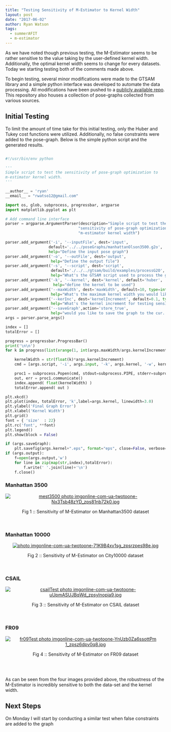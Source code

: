 ```yaml
---
title: "Testing Sensitivity of M-Estimator to Kernel Width"
layout: post
date: "2017-06-02"
author: Ryan Watson 
tags:
  - summerAFIT
  - m-estimator
---
```


As we have noted though previous testing, the M-Estimator seems to be rather sensitive to the
value taking by the user-defined kernel width. Additionally, the optimal kernel width seems to 
change for every datasets. Today we starting testing both of the comments made above.

To begin testing, several minor modifications were made to the GTSAM library and a simple python interface was developed to automate the data processing. All modifications have been pushed to a [publicly available repo](https://github.com/watsonryan/summerAFIT). This repository 
also houses a collection of pose-graphs collected from various sources.

## Initial Testing

To limit the amount of time take for this initial testing, only the Huber and Tukey 
cost functions were utilized. Additionally, no false constraints were added to the 
pose-graph. Below is the simple python script and the generated results.

~~~python

#!/usr/bin/env python 

'''
Simple script to test the sensitivity of pose-graph optimization to 
m-estimator kernel width.
'''

__author__ = 'ryan'
__email__ = "rwatso12@gmail.com"

import os, glob, subprocess, progressbar, argparse
import matplotlib.pyplot as plt

# Add command line interface
parser = argparse.ArgumentParser(description="Simple script to test the "
                                "sensitivity of pose-graph optimization to"   
                                "m-estimator kernel width")

parser.add_argument('-i', '--inputFile', dest='input', 
                   default='../../poseGraphs/manhattanOlson3500.g2o', 
                   help="Define the input pose graph")
parser.add_argument('-o', '--outFile', dest='output', 
                    help="Define the output file")
parser.add_argument('-s', '--script', dest='script', 
                    default='./../../gtsam/build/examples/processG2O', 
                    help="What's the GTSAM script used to process the graph")
parser.add_argument('-k', '--kernel', dest='kernel', default='huber',
                     help="define the kernel to be used")
parser.add_argument('--maxWidth', dest='maxWidth', default=10, type=int,
                    help="What's the maximum kernel width you would like to test?")
parser.add_argument('--kerInc', dest='kernelIncrement', default=0.1, type=float,
                    help="What's the kernel increment for testing sensivity?")
parser.add_argument('--saveGraph',action='store_true', 
                    help="would you like to save the graph to the cur. dir.?")
args = parser.parse_args()

index = []
totalError = []

progress = progressbar.ProgressBar()
print('\n\n')
for k in progress(list(xrange(1, int(args.maxWidth/args.kernelIncrement)))):

    kernelWidth = str(float(k)*args.kernelIncrement)
    cmd = [args.script, '-i', args.input, '-k', args.kernel, '-w', kernelWidth]

    proc1 = subprocess.Popen(cmd, stdout=subprocess.PIPE, stderr=subprocess.PIPE)
    out, err = proc1.communicate()
    index.append( float(kernelWidth) )    
    totalError.append( out )

plt.xkcd() 
plt.plot(index, totalError, 'k',label=args.kernel, linewidth=3.0)
plt.ylabel('Final Graph Error')
plt.xlabel('Kernel Width')
plt.grid()
font = { 'size'  : 22}
plt.rc('font', **font)
plt.legend()
plt.show(block = False)

if (args.saveGraph):
    plt.savefig(args.kernel+".eps", format="eps", close=False, verbose=True)
if (args.output):
    f=open(args.output,'w')
    for line in zip(map(str,index),totalError):
        f.write(' '.join(line)+'\n')
    f.close()

~~~


### Manhattan 3500 

<p align="center">
<a href="https://lh3.googleusercontent.com/wggwLI6IW-tS43nEfJfyXnO1IxwJDlUwEEXcAB_Bi6ogQ8o8ZrByKA1H1BxbFShszhKTvEMNqq-Y7bwDoG8DgkhV4ynFARqv7WUF6apEDiKgAqXcCIkPhEHqcuxj381-UfiviWTYyw=w630-h213-no" target="_blank"><img src="https://lh3.googleusercontent.com/wggwLI6IW-tS43nEfJfyXnO1IxwJDlUwEEXcAB_Bi6ogQ8o8ZrByKA1H1BxbFShszhKTvEMNqq-Y7bwDoG8DgkhV4ynFARqv7WUF6apEDiKgAqXcCIkPhEHqcuxj381-UfiviWTYyw=w630-h213-no" border="0" alt="mest3500 photo imgonline-com-ua-twotoone-Nx3Tsb48zYD_zps81nb72k0.jpg"/></a>
</p>
<p align="center">
Fig 1 :: Sensitivity of M-Estimator on Manhattan3500 dataset  
</p>
<br>


### Manhattan 10000

<p align="center">
<a href="https://lh3.googleusercontent.com/4BxKcrPLB4Xmu7NJ3AmL8lGIGVlvPoGDsZe1t7ubCim3uscVb3k1Ld_deqUI_qwdlUrdBFD6BtQ5HdQwgZ6Q1cj7rxGLuSWClAkVx0ppQLrcWiv46uesAfmRJlEnzXZDFzJ7cp72WQ=w630-h220-no" target="_blank"><img src="https://lh3.googleusercontent.com/4BxKcrPLB4Xmu7NJ3AmL8lGIGVlvPoGDsZe1t7ubCim3uscVb3k1Ld_deqUI_qwdlUrdBFD6BtQ5HdQwgZ6Q1cj7rxGLuSWClAkVx0ppQLrcWiv46uesAfmRJlEnzXZDFzJ7cp72WQ=w630-h220-no" border="0" alt=" photo imgonline-com-ua-twotoone-71K9B4xv1sg_zpsrzpes98e.jpg"/></a>
</p>
<p align="center">
Fig 2 :: Sensitivity of M-Estimator on City10000 dataset  
</p>
<br>



### CSAIL

<p align="center">
<a href="https://lh3.googleusercontent.com/kIjZZ7DtFQGN9csiLJfibXsUnqUFQaIqBhhpNO1y-pHhzcDTjjBYrr3BSWhocCxWbxu_5N8mDmU3fRmm8Zl3mXNSzElhhb7F6GMiPKtOg5i4JfvNOHUIsQL3G08VB1iY2U23Cad2CA=w630-h201-no" target="_blank"><img src="https://lh3.googleusercontent.com/kIjZZ7DtFQGN9csiLJfibXsUnqUFQaIqBhhpNO1y-pHhzcDTjjBYrr3BSWhocCxWbxu_5N8mDmU3fRmm8Zl3mXNSzElhhb7F6GMiPKtOg5i4JfvNOHUIsQL3G08VB1iY2U23Cad2CA=w630-h201-no" border="0" alt="csailTest photo imgonline-com-ua-twotoone-uUpmASUJBqWd_zpsylnopia9.jpg"/></a>
</p>
<p align="center">
Fig 3 :: Sensitivity of M-Estimator on CSAIL dataset  
</p>
<br>


### FR09

<p align="center">
<a href="https://lh3.googleusercontent.com/Q9-km4Pm6F_wnJcZuIXEIrSleU7qPLtO_yfvasiQYKf22-Bum0QSSWSO5eZ-GtrgfEoeH6w8KF9l1ajTmoolCzNGlEH-9onLbqkZWaZx7dpxDkq58rGw4B5wUufFBCHYpMb29m6fAw=w630-h159-no" target="_blank"><img src="https://lh3.googleusercontent.com/Q9-km4Pm6F_wnJcZuIXEIrSleU7qPLtO_yfvasiQYKf22-Bum0QSSWSO5eZ-GtrgfEoeH6w8KF9l1ajTmoolCzNGlEH-9onLbqkZWaZx7dpxDkq58rGw4B5wUufFBCHYpMb29m6fAw=w630-h159-no" border="0" alt="fr09Test photo imgonline-com-ua-twotoone-YnUzb0Za6ssottPm 1_zpsz6dpv0q8.jpg"/></a>
</p>
<p align="center">
Fig 4 :: Sensitivity of M-Estimator on FR09 dataset  
</p>
<br>
<br> 


As can be seen from the four images provided above, the robustness of the M-Estimator is incredibly 
sensitive to both the data-set and the kernel width.

## Next Steps 

On Monday I will start by conducting a similar test when false constraints are added to the graph




